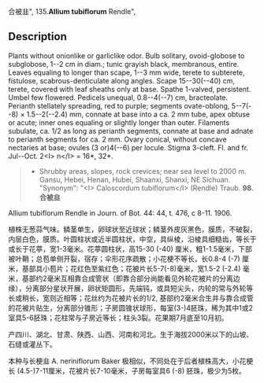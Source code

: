 合被韭",
135.**Allium tubiflorum** Rendle",

## Description
Plants without onionlike or garliclike odor. Bulb solitary, ovoid-globose to subglobose, 1--2 cm in diam.; tunic grayish black, membranous, entire. Leaves equaling to longer than scape, 1--3 mm wide, terete to subterete, fistulose, scabrous-denticulate along angles. Scape 15--30(--40) cm, terete, covered with leaf sheaths only at base. Spathe 1-valved, persistent. Umbel few flowered. Pedicels unequal, 0.8--4(--7) cm, bracteolate. Perianth stellately spreading, red to purple; segments ovate-oblong, 5--7(--8) × 1.5--2(--2.4) mm, connate at base into a ca. 2 mm tube, apex obtuse or acute; inner ones equaling or slightly longer than outer. Filaments subulate, ca. 1/2 as long as perianth segments, connate at base and adnate to perianth segments for ca. 2 mm. Ovary conical, without concave nectaries at base; ovules (3 or)4(--6) per locule. Stigma 3-cleft. Fl. and fr. Jul--Oct. 2&lt;I&gt; n&lt;/I&gt; = 16*, 32*.

> * Shrubby areas, slopes, rock crevices; near sea level to 2000 m. Gansu, Hebei, Henan, Hubei, Shaanxi, Shanxi, NE Sichuan.
  "Synonym": "&lt;I&gt; Caloscordum tubiflorum&lt;/I&gt; (Rendle) Traub.
**98. 合被韭**

Allium tubiflorum Rendle in Journ. of Bot. 44: 44, t. 476, c 8-11. 1906.

植株无葱蒜气味。鳞茎单生，卵球状至近球状；鳞茎外皮灰黑色，膜质，不破裂，内层白色，膜质。叶圆柱状或近半圆柱状，中空，具纵棱，沿棱具细糙齿，等长于或长于花葶，宽1-3毫米。花葶圆柱状，高15-30 (-40) 厘米，粗1-1.5毫米，下部被叶鞘；总苞单侧开裂，宿存；伞形花序疏散；小花梗不等长，长0.8-4 (-7) 厘米，基部具小苞片；花红色至紫红色；花被片长5-7(-8)毫米，宽1.5-2 (-2.4) 毫米，基部约2毫米互相靠合成管状（即靠合部分尚能看见外轮花被片的分离边缘），分离部分星状开展，卵状矩圆形，先端钝，或具短尖头，内轮的常与外轮等长或稍长，宽则近相等；花丝约为花被片长的1/2, 基部约2毫米合生并与靠合成管的花被片贴生，分离部分锥形；子房圆锥状球形，每室(3-)4胚珠，稀为其中1或2室具5-6胚珠；花柱常与子房近等长；柱头3裂。花果期7月底至10月初。

产四川、湖北、甘肃、陕西、山西、河南和河北。生于海拔2000米以下的山坡、石缝或灌丛下。

本种与长梗韭 A. neriniflorum Baker 极相似，不同处在于后者植株高大，小花梗长 (4.5-)7-11厘米，花被片长7-10毫米，子房每室具6 (-8) 胚珠，极少为5枚。
